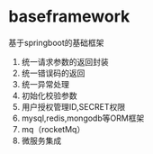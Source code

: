 # baseframework
 基于springboot的基础框架
 1. 统一请求参数的返回封装
 2. 统一错误码的返回
 3. 统一异常处理
 4. 初始化校验参数
 5. 用户授权管理ID,SECRET权限
 6. mysql,redis,mongodb等ORM框架
 7. mq（rocketMq）
 8. 微服务集成